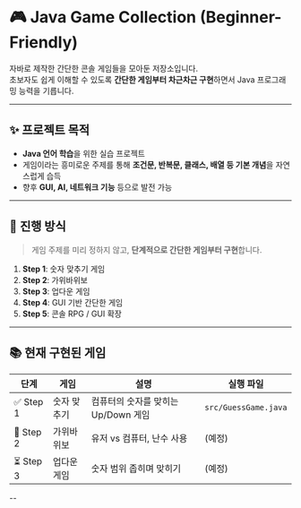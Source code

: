 # 🎮 Java Game Collection (Beginner-Friendly)

자바로 제작한 간단한 콘솔 게임들을 모아둔 저장소입니다.  
초보자도 쉽게 이해할 수 있도록 **간단한 게임부터 차근차근 구현**하면서 Java 프로그래밍 능력을 기릅니다.

---

## ✨ 프로젝트 목적

- **Java 언어 학습**을 위한 실습 프로젝트
- 게임이라는 흥미로운 주제를 통해 **조건문, 반복문, 클래스, 배열 등 기본 개념**을 자연스럽게 습득
- 향후 **GUI, AI, 네트워크 기능** 등으로 발전 가능

---

## 🔖 진행 방식

> 게임 주제를 미리 정하지 않고, **단계적으로 간단한 게임부터 구현**합니다.

1. **Step 1**: 숫자 맞추기 게임  
2. **Step 2**: 가위바위보  
3. **Step 3**: 업다운 게임  
4. **Step 4**: GUI 기반 간단한 게임
5. **Step 5**: 콘솔 RPG / GUI 확장

---

## 📚 현재 구현된 게임

| 단계 | 게임 | 설명 | 실행 파일 |
|------|------|------|------------|
| ✅ Step 1 | 숫자 맞추기 | 컴퓨터의 숫자를 맞히는 Up/Down 게임 | `src/GuessGame.java` |
| 🚧 Step 2 | 가위바위보 | 유저 vs 컴퓨터, 난수 사용 | (예정) |
| ⏳ Step 3 | 업다운 게임 | 숫자 범위 좁히며 맞히기 | (예정) |

--

